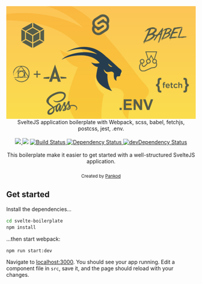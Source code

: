 <img src="banner.png" alt="SvelteJS application boilerplate with Webpack, scss, babel, fetchjs, postcss, jest, .env." align="center" />

<br/>
<div align="center" >SvelteJS application boilerplate with Webpack, scss, babel, fetchjs, postcss, jest, .env.</div>
<br/>

<div align="center">
  <!-- CodeClimate -->
<a href="https://codeclimate.com/github/pankod/svelte-boilerplate/maintainability">
<img src="https://api.codeclimate.com/v1/badges/2c6982d3ad672a07f7ae/maintainability" />
</a>
  <!-- TestCoverage -->
<a href="https://codeclimate.com/github/pankod/svelte-boilerplate/test_coverage"><img src="https://api.codeclimate.com/v1/badges/2c6982d3ad672a07f7ae/test_coverage" /></a>
  <!-- Build Status -->
  <a href="https://travis-ci.org/pankod/svelte-boilerplate">
    <img src="https://travis-ci.org/pankod/svelte-boilerplate.svg?branch=master" alt="Build Status" />
  </a>
  <!-- Dependency Status -->
  <a href="https://david-dm.org/pankod/svelte-boilerplate">
    <img src="https://david-dm.org/pankod/svelte-boilerplate.svg" alt="Dependency Status" />
  </a>
  <!-- devDependency Status -->
  <a href="https://david-dm.org/pankod/svelte-boilerplate#info=devDependencies"> 
    <img src="https://david-dm.org/pankod/svelte-boilerplate/dev-status.svg" alt="devDependency Status" />
  </a>
</div>

<br/>
<div align="center">
This boilerplate make it easier to get started with a well-structured SvelteJS application.
<br />
<br />
  <sub>Created by <a href="https://www.pankod.com">Pankod</a></sub>
</div>


## Get started

Install the dependencies...

```bash
cd svelte-boilerplate
npm install
```

...then start webpack:

```bash
npm run start:dev
```

Navigate to [localhost:3000](http://localhost:3000). You should see your app running. Edit a component file in `src`, save it, and the page should reload with your changes.
